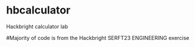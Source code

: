 # hbcalculator
Hackbright calculator lab

#Majority of code is from the Hackbright SERFT23 ENGINEERING exercise
